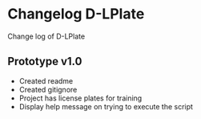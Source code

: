 # Changelog D-LPlate

Change log of D-LPlate

## Prototype v1.0

* Created readme
* Created gitignore
* Project has license plates for training
* Display help message on trying to execute the script
